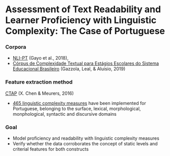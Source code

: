 # Assessment of Text Readability and Learner Proficiency with Linguistic Complexity: The Case of Portuguese

### Corpora

- [NLI-PT](https://clul.ulisboa.pt/en/recurso/portuguese-native-language-identification-dataset) (Gayo et al., 2018),
- [Córpus de Complexidade Textual para Estágios Escolares do Sistema Educacional Brasileiro](https://github.com/gazzola/corpus_readability_nlp_portuguese) (Gazzola, Leal, & Aluisio, 2019)

### Feature extraction method
[CTAP](https://sifnos.sfs.uni-tuebingen.de/ctap/) (X. Chen & Meurers, 2016)
* [465 linguistic complexity measures](https://docs.google.com/spreadsheets/d/1qCGa7btUa9YBgaleaVihXSM6UW8Dwzo4cz0fc5mUrJM/edit?usp=sharing) have been implemented for Portuguese, 
  belonging to the surface, lexical, morphological, monphological, syntactic and discursive domains

### Goal
- Model proficiency and readability with linguistic complexity measures
- Verify whether the data corroborates the concept of static levels and criterial features for both constructs
